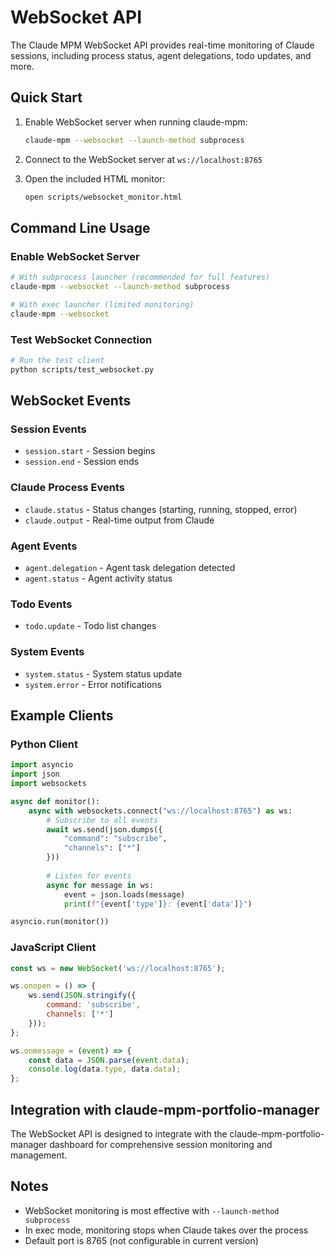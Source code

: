# WebSocket API

The Claude MPM WebSocket API provides real-time monitoring of Claude sessions, including process status, agent delegations, todo updates, and more.

## Quick Start

1. Enable WebSocket server when running claude-mpm:
   ```bash
   claude-mpm --websocket --launch-method subprocess
   ```

2. Connect to the WebSocket server at `ws://localhost:8765`

3. Open the included HTML monitor:
   ```bash
   open scripts/websocket_monitor.html
   ```

## Command Line Usage

### Enable WebSocket Server

```bash
# With subprocess launcher (recommended for full features)
claude-mpm --websocket --launch-method subprocess

# With exec launcher (limited monitoring)
claude-mpm --websocket
```

### Test WebSocket Connection

```bash
# Run the test client
python scripts/test_websocket.py
```

## WebSocket Events

### Session Events
- `session.start` - Session begins
- `session.end` - Session ends

### Claude Process Events  
- `claude.status` - Status changes (starting, running, stopped, error)
- `claude.output` - Real-time output from Claude

### Agent Events
- `agent.delegation` - Agent task delegation detected
- `agent.status` - Agent activity status

### Todo Events
- `todo.update` - Todo list changes

### System Events
- `system.status` - System status update
- `system.error` - Error notifications

## Example Clients

### Python Client
```python
import asyncio
import json
import websockets

async def monitor():
    async with websockets.connect("ws://localhost:8765") as ws:
        # Subscribe to all events
        await ws.send(json.dumps({
            "command": "subscribe", 
            "channels": ["*"]
        }))
        
        # Listen for events
        async for message in ws:
            event = json.loads(message)
            print(f"{event['type']}: {event['data']}")

asyncio.run(monitor())
```

### JavaScript Client
```javascript
const ws = new WebSocket('ws://localhost:8765');

ws.onopen = () => {
    ws.send(JSON.stringify({
        command: 'subscribe',
        channels: ['*']
    }));
};

ws.onmessage = (event) => {
    const data = JSON.parse(event.data);
    console.log(data.type, data.data);
};
```

## Integration with claude-mpm-portfolio-manager

The WebSocket API is designed to integrate with the claude-mpm-portfolio-manager dashboard for comprehensive session monitoring and management.

## Notes

- WebSocket monitoring is most effective with `--launch-method subprocess`
- In exec mode, monitoring stops when Claude takes over the process
- Default port is 8765 (not configurable in current version)
